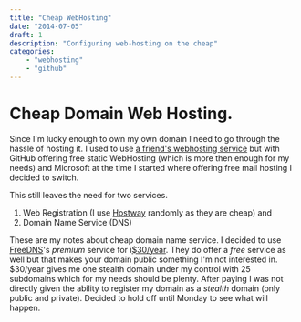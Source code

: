 ```yaml
---
title: "Cheap WebHosting"
date: "2014-07-05"
draft: 1
description: "Configuring web-hosting on the cheap"
categories:
    - "webhosting"
    - "github"
---
```

# Cheap Domain Web Hosting.

Since I'm lucky enough to own my own domain I need to go through the hassle of
hosting it. I used to use [a friend's webhosting
service](http://www.snowmoonsoftware.com) but with GitHub offering free static
WebHosting (which is more then enough for my needs) and Microsoft at the time I
started where offering free mail hosting I decided to switch.

This still leaves the need for two services.

1. Web Registration (I use [Hostway](http://www.hostway.com) randomly as they are cheap) and
2. Domain Name Service (DNS)

These are my notes about cheap domain name service. I decided to use
[FreeDNS][freedns]'s _premium_ service for
i[$30/year](http://freedns.afraid.org/premium/). They do offer a _free_ service
as well but that makes your domain public something I'm not interested in.
$30/year gives me one stealth domain under my control with 25 subdomains which
for my needs should be plenty. After paying I was not directly given the
ability to register my domain as a _stealth_ domain (only public and private).
Decided to hold off until Monday to see what will happen.


[freedns]: http://freedns.afraid.org


